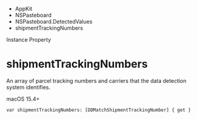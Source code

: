 

- AppKit
- NSPasteboard
- NSPasteboard.DetectedValues
-  shipmentTrackingNumbers 

Instance Property

# shipmentTrackingNumbers

An array of parcel tracking numbers and carriers that the data detection system identifies.

macOS 15.4+

``` source
var shipmentTrackingNumbers: [DDMatchShipmentTrackingNumber] { get }
```


